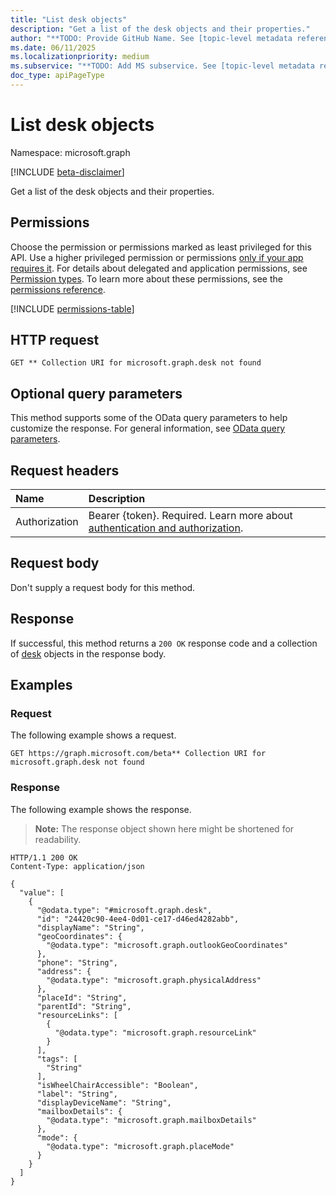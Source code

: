 ```yaml
---
title: "List desk objects"
description: "Get a list of the desk objects and their properties."
author: "**TODO: Provide GitHub Name. See [topic-level metadata reference](https://eng.ms/docs/products/microsoft-graph-service/microsoft-graph/document-apis/metadata)**"
ms.date: 06/11/2025
ms.localizationpriority: medium
ms.subservice: "**TODO: Add MS subservice. See [topic-level metadata reference](https://eng.ms/docs/products/microsoft-graph-service/microsoft-graph/document-apis/metadata)**"
doc_type: apiPageType
---
```


# List desk objects

Namespace: microsoft.graph

[!INCLUDE [beta-disclaimer](../../includes/beta-disclaimer.md)]

Get a list of the desk objects and their properties.

## Permissions

Choose the permission or permissions marked as least privileged for this API. Use a higher privileged permission or permissions [only if your app requires it](/graph/permissions-overview#best-practices-for-using-microsoft-graph-permissions). For details about delegated and application permissions, see [Permission types](/graph/permissions-overview#permission-types). To learn more about these permissions, see the [permissions reference](/graph/permissions-reference).

<!-- {
  "blockType": "permissions",
  "name": "desk-list-permissions"
}
-->
[!INCLUDE [permissions-table](../includes/permissions/desk-list-permissions.md)]

## HTTP request

<!-- {
  "blockType": "ignored"
}
-->
``` http
GET ** Collection URI for microsoft.graph.desk not found
```

## Optional query parameters

This method supports some of the OData query parameters to help customize the response. For general information, see [OData query parameters](/graph/query-parameters).

## Request headers

|Name|Description|
|:---|:---|
|Authorization|Bearer {token}. Required. Learn more about [authentication and authorization](/graph/auth/auth-concepts).|

## Request body

Don't supply a request body for this method.

## Response

If successful, this method returns a `200 OK` response code and a collection of [desk](../resources/desk.md) objects in the response body.

## Examples

### Request

The following example shows a request.
<!-- {
  "blockType": "request",
  "name": "list_desk"
}
-->
``` http
GET https://graph.microsoft.com/beta** Collection URI for microsoft.graph.desk not found
```


### Response

The following example shows the response.
>**Note:** The response object shown here might be shortened for readability.
<!-- {
  "blockType": "response",
  "truncated": true,
  "@odata.type": "microsoft.graph.desk"
}
-->
``` http
HTTP/1.1 200 OK
Content-Type: application/json

{
  "value": [
    {
      "@odata.type": "#microsoft.graph.desk",
      "id": "24420c90-4ee4-0d01-ce17-d46ed4282abb",
      "displayName": "String",
      "geoCoordinates": {
        "@odata.type": "microsoft.graph.outlookGeoCoordinates"
      },
      "phone": "String",
      "address": {
        "@odata.type": "microsoft.graph.physicalAddress"
      },
      "placeId": "String",
      "parentId": "String",
      "resourceLinks": [
        {
          "@odata.type": "microsoft.graph.resourceLink"
        }
      ],
      "tags": [
        "String"
      ],
      "isWheelChairAccessible": "Boolean",
      "label": "String",
      "displayDeviceName": "String",
      "mailboxDetails": {
        "@odata.type": "microsoft.graph.mailboxDetails"
      },
      "mode": {
        "@odata.type": "microsoft.graph.placeMode"
      }
    }
  ]
}
```

